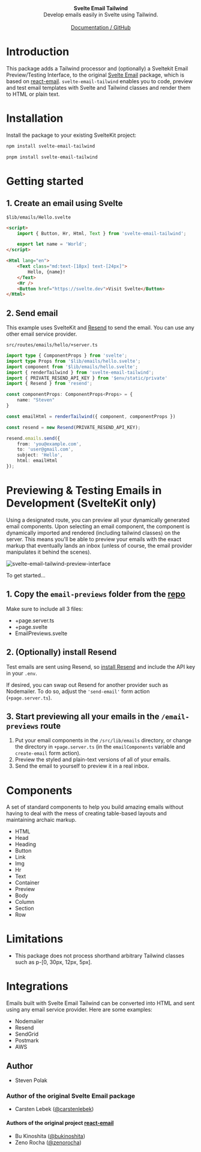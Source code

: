 <div align="center"><strong>Svelte Email Tailwind</strong></div>
<div align="center">Develop emails easily in Svelte using Tailwind.</div>
<br />
<div align="center">
<a href="https://github.com/steveninety/svelte-email-tailwind">Documentation / GitHub</a> 
</div>

# Introduction

This package adds a Tailwind processor and (optionally) a Sveltekit Email Preview/Testing Interface, to the original [Svelte Email](https://github.com/carstenlebek/svelte-email) package, which is based on [react-email](https://github.com/resendlabs/react-email). `svelte-email-tailwind` enables you to code, preview and test email templates with Svelte and Tailwind classes and render them to HTML or plain text.

# Installation

Install the package to your existing SvelteKit project:

```bash title="npm"
npm install svelte-email-tailwind
```

```bash title="pnpm"
pnpm install svelte-email-tailwind
```

# Getting started

## 1. Create an email using Svelte

`$lib/emails/Hello.svelte`

```html
<script>
	import { Button, Hr, Html, Text } from 'svelte-email-tailwind';

	export let name = 'World';
</script>

<Html lang="en">
	<Text class="md:text-[18px] text-[24px]">
		Hello, {name}!
	</Text>
	<Hr />
	<Button href="https://svelte.dev">Visit Svelte</Button>
</Html>
```

## 2. Send email

This example uses SvelteKit and [Resend](https://resend.com/docs/send-with-nodejs) to send the email. You can use any other email service provider.

`src/routes/emails/hello/+server.ts`

```ts
import type { ComponentProps } from 'svelte';
import type Props from '$lib/emails/hello.svelte';
import component from '$lib/emails/hello.svelte';
import { renderTailwind } from 'svelte-email-tailwind';
import { PRIVATE_RESEND_API_KEY } from '$env/static/private'
import { Resend } from 'resend';

const componentProps: ComponentProps<Props> = {
    name: "Steven"
}

const emailHtml = renderTailwind({ component, componentProps })

const resend = new Resend(PRIVATE_RESEND_API_KEY);

resend.emails.send({
    from: 'you@example.com',
    to: 'user@gmail.com',
    subject: 'Hello',
    html: emailHtml
});
```

# Previewing & Testing Emails in Development (SvelteKit only)

Using a designated route, you can preview all your dynamically generated email components.
Upon selecting an email component, the component is dynamically imported and rendered (including tailwind classes) on the server.
This means you'll be able to preview your emails with the exact markup that eventually lands an inbox (unless of course, the email provider manipulates it behind the scenes).

![svelte-email-tailwind-preview-interface](https://raw.githubusercontent.com/steveninety/svelte-email-tailwind/main/static/interface.jpg)

To get started...


## 1. Copy the `email-previews` folder from the [repo](https://github.com/steveninety/svelte-email-tailwind/tree/master/src/routes)

Make sure to include all 3 files:
- +page.server.ts
- +page.svelte
- EmailPreviews.svelte


## 2. (Optionally) install Resend

Test emails are sent using Resend, so [install Resend](https://resend.com/docs/send-with-nodejs) and include the API key in your `.env`.

If desired, you can swap out Resend for another provider such as Nodemailer. 
To do so, adjust the `'send-email'` form action (`+page.server.ts`).


## 3. Start previewing all your emails in the `/email-previews` route

1. Put your email components in the `/src/lib/emails` directory, or change the directory in `+page.server.ts` (in the `emailComponents` variable and `create-email` form action).
2. Preview the styled and plain-text versions of all of your emails.
3. Send the email to yourself to preview it in a real inbox.


# Components

A set of standard components to help you build amazing emails without having to deal with the mess of creating table-based layouts and maintaining archaic markup.

- HTML
- Head
- Heading
- Button
- Link
- Img
- Hr
- Text
- Container
- Preview
- Body
- Column
- Section
- Row

# Limitations

- This package does not process shorthand arbitrary Tailwind classes such as p-[0, 30px, 12px, 5px]. 

# Integrations

Emails built with Svelte Email Tailwind can be converted into HTML and sent using any email service provider. Here are some examples:

- Nodemailer
- Resend
- SendGrid
- Postmark
- AWS

## Author 

- Steven Polak 

### Author of the original Svelte Email package

- Carsten Lebek ([@carstenlebek](https://twitter.com/carstenlebek1))

#### Authors of the original project [react-email](https://github.com/resendlabs/react-email)

- Bu Kinoshita ([@bukinoshita](https://twitter.com/bukinoshita))
- Zeno Rocha ([@zenorocha](https://twitter.com/zenorocha))
